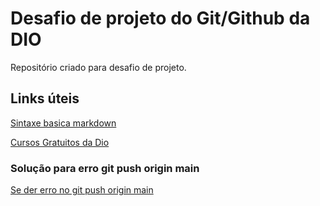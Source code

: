 # Desafio de projeto do Git/Github da DIO
Repositório criado para desafio de projeto.

## Links úteis
[Sintaxe basica markdown](https://www.markdownguide.org/getting-started/)

[Cursos Gratuitos da Dio](https://digitalinnovation.one/sign-up?ref=MBCAPFXCVC)
### Solução para erro git push origin main
[Se der erro no git push origin main](https://digitalinnovation.one/artigos/erro-ao-digitar-git-push-origin-main-solucao)
